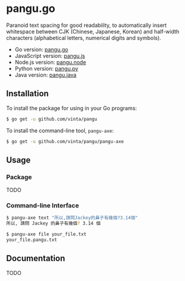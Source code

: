 pangu.go
========

Paranoid text spacing for good readability, to automatically insert whitespace between CJK (Chinese, Japanese, Korean) and half-width characters (alphabetical letters, numerical digits and symbols).

* Go version: [pangu.go](https://github.com/vinta/pangu)
* JavaScript version: [pangu.js](https://github.com/vinta/paranoid-auto-spacing)
* Node.js version: [pangu.node](https://github.com/huei90/pangu.node)
* Python version: [pangu.py](https://github.com/vinta/pangu.py)
* Java version: [pangu.java](https://github.com/vinta/pangu.java)

## Installation

To install the package for using in your Go programs:

``` bash
$ go get -u github.com/vinta/pangu
```

To install the command-line tool, `pangu-axe`:

``` bash
$ go get -u github.com/vinta/pangu/pangu-axe
```

## Usage

### Package

TODO

### Command-line Interface

``` bash
$ pangu-axe text "所以,請問Jackey的鼻子有幾個?3.14個"
所以, 請問 Jackey 的鼻子有幾個? 3.14 個

$ pangu-axe file your_file.txt
your_file.pangu.txt
```

## Documentation

TODO
